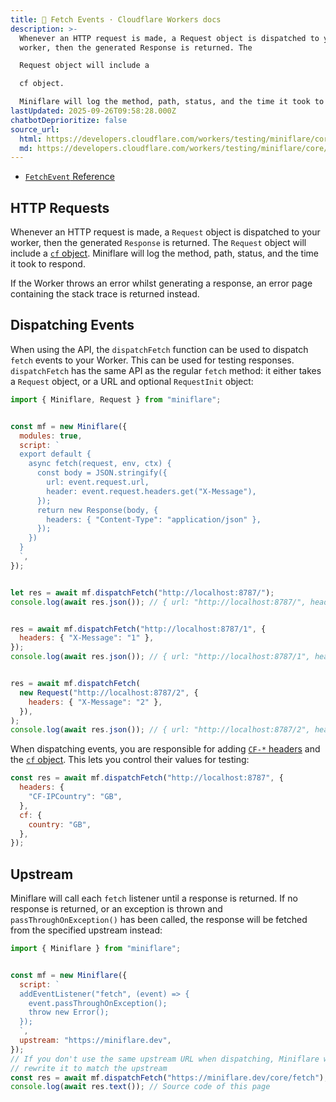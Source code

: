 ```yaml
---
title: 📨 Fetch Events · Cloudflare Workers docs
description: >-
  Whenever an HTTP request is made, a Request object is dispatched to your
  worker, then the generated Response is returned. The

  Request object will include a

  cf object.

  Miniflare will log the method, path, status, and the time it took to respond.
lastUpdated: 2025-09-26T09:58:28.000Z
chatbotDeprioritize: false
source_url:
  html: https://developers.cloudflare.com/workers/testing/miniflare/core/fetch/
  md: https://developers.cloudflare.com/workers/testing/miniflare/core/fetch/index.md
---
```


* [`FetchEvent` Reference](https://developers.cloudflare.com/workers/runtime-apis/handlers/fetch/)

## HTTP Requests

Whenever an HTTP request is made, a `Request` object is dispatched to your worker, then the generated `Response` is returned. The `Request` object will include a [`cf` object](https://developers.cloudflare.com/workers/runtime-apis/request#incomingrequestcfproperties). Miniflare will log the method, path, status, and the time it took to respond.

If the Worker throws an error whilst generating a response, an error page containing the stack trace is returned instead.

## Dispatching Events

When using the API, the `dispatchFetch` function can be used to dispatch `fetch` events to your Worker. This can be used for testing responses. `dispatchFetch` has the same API as the regular `fetch` method: it either takes a `Request` object, or a URL and optional `RequestInit` object:

```js
import { Miniflare, Request } from "miniflare";


const mf = new Miniflare({
  modules: true,
  script: `
  export default {
    async fetch(request, env, ctx) {
      const body = JSON.stringify({
        url: event.request.url,
        header: event.request.headers.get("X-Message"),
      });
      return new Response(body, {
        headers: { "Content-Type": "application/json" },
      });
    })
  }
  `,
});


let res = await mf.dispatchFetch("http://localhost:8787/");
console.log(await res.json()); // { url: "http://localhost:8787/", header: null }


res = await mf.dispatchFetch("http://localhost:8787/1", {
  headers: { "X-Message": "1" },
});
console.log(await res.json()); // { url: "http://localhost:8787/1", header: "1" }


res = await mf.dispatchFetch(
  new Request("http://localhost:8787/2", {
    headers: { "X-Message": "2" },
  }),
);
console.log(await res.json()); // { url: "http://localhost:8787/2", header: "2" }
```

When dispatching events, you are responsible for adding [`CF-*` headers](https://developers.cloudflare.com/fundamentals/reference/http-headers/) and the [`cf` object](https://developers.cloudflare.com/workers/runtime-apis/request#incomingrequestcfproperties). This lets you control their values for testing:

```js
const res = await mf.dispatchFetch("http://localhost:8787", {
  headers: {
    "CF-IPCountry": "GB",
  },
  cf: {
    country: "GB",
  },
});
```

## Upstream

Miniflare will call each `fetch` listener until a response is returned. If no response is returned, or an exception is thrown and `passThroughOnException()` has been called, the response will be fetched from the specified upstream instead:

```js
import { Miniflare } from "miniflare";


const mf = new Miniflare({
  script: `
  addEventListener("fetch", (event) => {
    event.passThroughOnException();
    throw new Error();
  });
  `,
  upstream: "https://miniflare.dev",
});
// If you don't use the same upstream URL when dispatching, Miniflare will
// rewrite it to match the upstream
const res = await mf.dispatchFetch("https://miniflare.dev/core/fetch");
console.log(await res.text()); // Source code of this page
```
